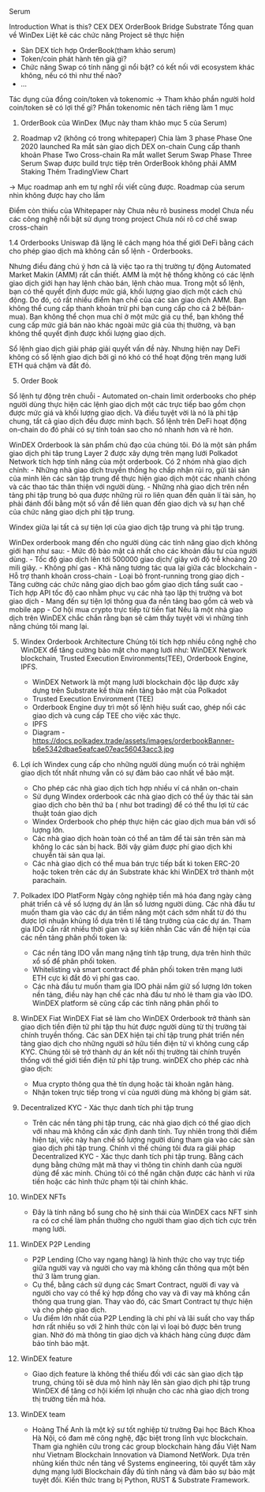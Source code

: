 Serum

Introduction
	What is this?
CEX
DEX
OrderBook
Bridge
Substrate
Tổng quan về WinDex
Liệt kê các chức năng Project sẽ thực hiện
- Sàn DEX tích hợp OrderBook(tham khảo serum)
- Token/coin phát hành tên già gì?
- Chức năng Swap có tính năng gì nổi bật? có kết nối với ecosystem khác không, nếu có thì như thế nào?
- ...


 Tác dụng của đồng coin/token và tokenomic
	-> Tham khảo phần người hold coin/token sẽ có lợi thế gì?
	Phần tokenomic nên tách riêng làm 1 mục


1. OrderBook của WinDex (Mục này tham khảo mục 5 của Serum)

2. Roadmap v2 (không có trong whitepaper)
Chia làm 3 phase
Phase One
2020 launched
Ra mắt sàn giao dịch DEX on-chain
Cung cấp thanh khoản
Phase Two
Cross-chain
Ra mắt wallet
Serum Swap
Phase Three
Serum Swap được build trực tiệp trên OrderBook không phải AMM
Staking
Thêm TradingView Chart

-> Mục roadmap anh em tự nghĩ rồi viết cũng được.
Roadmap của serum nhìn không được hay cho lắm

Điểm còn thiếu của Whitepaper này
Chưa nêu rõ business model
Chưa nếu các công nghệ nổi bật sử dụng trong project
Chưa nói rõ cơ chế swap cross-chain


1.4 Orderbooks
Uniswap đã lặng lẽ cách mạng hóa thế giới DeFi bằng cách cho phép giao dịch mà không cần sổ lệnh - Orderbooks.

Nhưng điều đáng chú ý hơn cả là việc tạo ra thị trường tự động Automated Market Makin (AMM) rất cần thiết. AMM là một hệ thống không có các lệnh giao dịch giới hạn hay lệnh chào bán, lệnh chào mua. Trong một sổ lệnh, bạn có thể quyết định được mức giá, khối lượng giao dịch một cách chủ động. Do đó, có rất nhiều điểm hạn chế của các sàn giao dịch AMM. Bạn không thể cung cấp thanh khoản trừ phi bạn cung cấp cho cả 2 bê(bán-mua). Bạn không thể chọn mua chỉ ở một mức giá cụ thể, bạn không thể cung cấp mức giá bán nào khác ngoài mức giá của thị thường, và bạn không thể quyết định được khối lượng giao dịch.

Sổ lệnh giao dịch giải pháp giải quyết vấn đề này. Nhưng hiện nay DeFi không có sổ lệnh giao dịch bởi gì nó khó có thể hoạt động trên mạng lưới ETH quá chậm và đắt đỏ.

5. Order Book

Sổ lệnh tự động trên chuỗi - Automated on-chain limit orderbooks cho phép người dùng thực hiện các lệnh giao dịch một các trực tiếp bao gồm chọn được mức giá và khối lượng giao dịch. Và điều tuyệt vời là nó là phi tập chung, tất cả giao dịch đều được minh bạch.
Sổ lệnh trên DeFi hoạt động on-chain do đó phải có sự tính toán sao cho nó nhanh hơn và rẻ hơn.

WinDEX Orderbook là sản phẩm chủ đạo của chúng tôi. Đó là một sản phẩm giao dịch phi tâp trung Layer 2 được xây dựng trên mạng lưới Polkadot Network tích hợp tính năng của một orderbook. Có 2 nhóm nhà giao dịch chính:
	- Những nhà giao dịch truyền thống họ chấp nhận rủi ro, gửi tài sản của mình lên các sàn tập trung để thực hiện giao dịch một các nhanh chóng và các thao tác thân thiện với người dùng.
	- Những nhà giao dịch trên nền tảng phi tập trung bỏ qua được những rủi ro liên quan đến quản lí tài sản, họ phải đánh đổi bằng một số vấn đề liên quan đến giao dịch và sự hạn chế của chức năng giao dịch phi tập trung.

Windex giữa lại tất cả sự tiện lợi của giao dịch tập trung và phi tập trung.

WinDex orderbook mang đến cho người dùng các tính năng giao dịch không giới hạn như sau:
	- Mức độ bảo mật cả nhất cho các khoản đầu tư của người dùng.
	- Tốc độ giao dịch lên tới 500000 giao dịch/ giây với độ trễ khoảng 20 mili giây.
	- Không phí gas
	- Khả năng tương tác qua lại giữa các blockchain
	- Hỗ trợ thanh khoản cross-chain
	- Loại bỏ front-running trong giao dịch
	- Tăng cường các chức năng giao dịch bao gồm giao dịch tầng suất cao
	- Tích hợp API tốc độ cao nhằm phục vụ các nhà tạo lập thị trường và bot giao dịch
	- Mang đến sự tiện lợi thông qua đa nền tảng bao gồm cả web và mobile app
	- Cơ hội mua crypto trực tiếp từ tiền fiat
Nếu là một nhà giao dịch trên WinDEX chắc chắn rằng bạn sẽ cảm thấy tuyệt vời vì những tính năng chúng tôi mang lại.


5. Windex Orderbook Architecture
   Chúng tôi tích hợp nhiều công nghệ cho WinDEX để tăng cường bảo mật cho mạng lưới như: WinDEX Network blockchain, Trusted Execution Environments(TEE), Orderbook Engine, IPFS.
	- WinDEX Network là một mạng lưới blockchain độc lập được xây dựng trên Substrate kế thừa nền tảng bảo mật của Polkadot
	- Trusted Execution Environment (TEE)
	- Orderbook Engine duy trì một số lệnh hiệu suất cao, ghép nối các giao dịch và cung cấp TEE cho việc xác thực.
	- IPFS
	- Diagram - https://docs.polkadex.trade/assets/images/orderbookBanner-b6e5342dbae5eafcae07eac56043acc3.jpg

6. Lợi ích
   Windex cung cấp cho những người dùng muốn có trải nghiệm giao dịch tốt nhất nhưng vẫn có sự đảm bảo cao nhất về bảo mật.
	- Cho phép các nhà giao dịch tích hợp nhiều ví cá nhân on-chain
	- Sử dụng Windex orderbook các nhà giao dịch có thể ủy thác tài sản giao dịch cho bên thứ ba ( như bot trading) để có thể thu lợi từ các thuật toán giao dịch
	- Windex Orderbook cho phép thực hiện các giao dịch mua bán với số lượng lớn.
	- Các nhà giao dịch hoàn toàn có thể an tâm để tài sản trên sàn mà không lo các sàn bị hack. Bởi vậy giảm được phí giao dịch khi chuyển tài sản qua lại.
	- Các nhà giao dịch có thể mua bán trực tiếp bất kì token ERC-20 hoặc token trên các dự án Substrate khác khi WinDEX trở thành một parachain.

6. Polkadex IDO PlatForm
Ngày công nghiệp tiền mã hóa đang ngày càng phát triển cả về số lượng dự án lẫn số lương người dùng.
Các nhà đầu tư muốn tham gia vào các dự án tiềm năng một cách sớm nhất từ đó thu được lợi nhuận khủng lồ dựa trên tỉ lể tăng trưởng của các dự án.
Tham gia IDO cần rất nhiều thời gian và sự kiên nhẫn
Các vấn đề hiện tại của các nền tảng phân phối token là:
	- Các nền tảng IDO vẫn mang nặng tính tập trung, dựa trên hình thức xổ số để phân phối token.
	- Whitelisting và smart contract để phân phối token trên mạng lưới ETH cực kì đắt đỏ vì phí gas cao.
	- Các nhà đầu tư muốn tham gia IDO phải nắm giữ số lượng lớn token nền tảng, điều này hạn chế các nhà đầu tư nhỏ lẻ tham gia vào IDO.
WinDEX platform sẽ cũng cấp các tính năng phân phối to

7. WinDEX Fiat
   WinDEX Fiat sẽ làm cho WinDEX Orderbook trở thành sàn giao dịch tiền điện tử phi tập thu hút được người dùng từ thị trường tài chính truyền thống. Các sàn DEX hiện tại chỉ tập trung phát triển nền tảng giao dịch cho những người sở hữu tiền điện tử vì không cung cấp KYC. Chúng tôi sẽ trở thành dự án kết nối thị trường tài chính truyền thống với thế giới tiền điện tử phi tập trung.
   winDEX cho phép các nhà giao dịch:
	- Mua crypto thông qua thẻ tín dụng hoặc tài khoản ngân hàng.
	- Nhận token trực tiếp trong ví của người dùng mà không bị giám sát.

9. Decentralized KYC - Xác thực danh tích phi tập trung
	- Trên các nền tảng phi tập trung, các nhà giao dịch có thể giao dịch với nhau mà không cần xác định danh tính. Tuy nhiên trong thời điểm hiện tại, việc này hạn chế số lượng người dùng tham gia vào các sàn giao dịch phi tập trung. Chính vì thế chúng tôi đưa ra giải pháp Decentralized KYC - Xác thực danh tích phi tập trung. Bằng cách dụng bằng chứng mật mã thay vì thông tin chính danh của người dùng để xác minh. Chúng tôi có thể ngăn chặn được các hành vi rửa tiền hoặc các hình thức phạm tội tài chính khác.
10. WinDEX NFTs
    - Đây là tính năng bổ sung cho hệ sinh thái của WinDEX cacs NFT sinh ra có cơ chế làm phần thưởng cho người tham giao dịch tích cực trên mạng lưới.
11.	WinDEX P2P Lending
	- P2P Lending (Cho vay ngang hàng) là hình thức cho vay trực tiếp giữa người vay và người cho vay mà không cần thông qua một bên thứ 3 làm trung gian.
	- Cụ thể, bằng cách sử dụng các Smart Contract, người đi vay và người cho vay có thể ký hợp đồng cho vay và đi vay mà không cần thông qua trung gian. Thay vào đó, các Smart Contract tự thực hiện và cho phép giao dịch.
	- Ưu điểm lớn nhất của P2P Lending là chi phí và lãi suất cho vay thấp hơn rất nhiều so với 2 hình thức còn lại vì loại bỏ được bên trung gian. Nhờ đó mà thông tin giao dịch và khách hàng cũng được đảm bảo tính bảo mật.

12.	WinDEX feature
	- Giao dịch feature là không thể thiếu đối với các sàn giao dịch tập trung, chúng tôi sẽ dưa mô hình này lên sàn giao dịch phi tập trung WinDEX để tăng cơ hội kiếm lợi nhuận cho các nhà giao dịch trong thị trường tiền mã hóa.

1.  WinDEX team
	- Hoàng Thế Anh là một kỹ sư tốt nghiệp từ trường Đại học Bách Khoa Hà Nội, có đam mê công nghệ, đặc biệt trong lĩnh vực blockchain. Tham gia nghiên cứu trong các group blockchain hàng đầu Việt Nam như Vietnam Blockchain Innovation và Diamond NetWork. Dựa trên nhũng kiến thức nền tảng về Systems engineering, tôi quyết tâm xây dựng mạng lưới Blockchain đầy đủ tính năng và đảm bảo sự bảo mật tuyệt đối. Kiến thức trang bị  Python, RUST & Substrate Framework.

